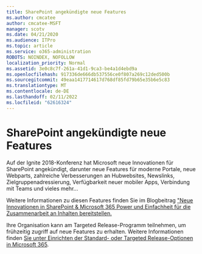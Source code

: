 ```yaml
---
title: SharePoint angekündigte neue Features
ms.author: cmcatee
author: cmcatee-MSFT
manager: scotv
ms.date: 04/21/2020
ms.audience: ITPro
ms.topic: article
ms.service: o365-administration
ROBOTS: NOINDEX, NOFOLLOW
localization_priority: Normal
ms.assetid: 3e0c8c7f-261a-41d1-9ca3-be4a1d4ebd9a
ms.openlocfilehash: 917336de666db537556ce0f807a269c12ded500b
ms.sourcegitcommit: 49eaa1417714617d768df85fd79b65e35b6e5c83
ms.translationtype: MT
ms.contentlocale: de-DE
ms.lasthandoff: 02/11/2022
ms.locfileid: "62616324"
---
```

# <a name="sharepoint-new-features-announced"></a>SharePoint angekündigte neue Features

Auf der Ignite 2018-Konferenz hat Microsoft neue Innovationen für SharePoint angekündigt, darunter neue Features für moderne Portale, neue Webparts, zahlreiche Verbesserungen an Hubwebsites, Newslinks, Zielgruppenadressierung, Verfügbarkeit neuer mobiler Apps, Verbindung mit Teams und vieles mehr...
  
Weitere Informationen zu diesen Features finden Sie im Blogbeitrag ["Neue Innovationen in SharePoint &amp; Microsoft 365 Power und Einfachheit für die Zusammenarbeit an Inhalten bereitstellen.](https://go.microsoft.com/fwlink/?linkid=2026502)
  
Ihre Organisation kann am Targeted Release-Programm teilnehmen, um frühzeitig zugriff auf neue Features zu erhalten. Weitere Informationen finden [Sie unter Einrichten der Standard- oder Targeted Release-Optionen in Microsoft 365](https://docs.microsoft.com/microsoft-365/admin/manage/release-options-in-office-365).
